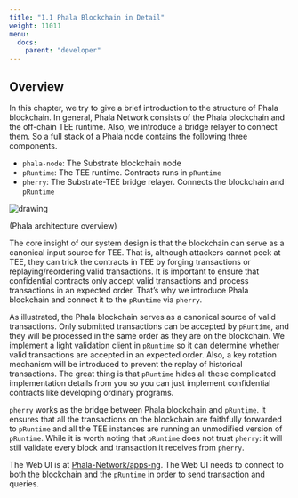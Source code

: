 ```yaml
---
title: "1.1 Phala Blockchain in Detail"
weight: 11011
menu:
  docs:
    parent: "developer"
---
```


## Overview

In this chapter, we try to give a brief introduction to the structure of Phala blockchain. In general, Phala Network consists of the Phala blockchain and the off-chain TEE runtime. Also, we introduce a bridge relayer to connect them. So a full stack of a Phala node contains the following three components.

- `phala-node`: The Substrate blockchain node
- `pRuntime`: The TEE runtime. Contracts runs in `pRuntime`
- `pherry`: The Substrate-TEE bridge relayer. Connects the blockchain and `pRuntime`

<img src="/images/docs/developer/simple_architecture.png" alt="drawing" class="center"/>

(Phala architecture overview)

The core insight of our system design is that the blockchain can serve as a canonical input source for TEE. That is, although attackers cannot peek at TEE, they can trick the contracts in TEE by forging transactions or replaying/reordering valid transactions. It is important to ensure that confidential contracts only accept valid transactions and process transactions in an expected order. That’s why we introduce Phala blockchain and connect it to the `pRuntime` via `pherry`.

As illustrated, the Phala blockchain serves as a canonical source of valid transactions. Only submitted transactions can be accepted by `pRuntime`, and they will be processed in the same order as they are on the blockchain. We implement a light validation client in `pRuntime` so it can determine whether valid transactions are accepted in an expected order. Also, a key rotation mechanism will be introduced to prevent the replay of historical transactions. The great thing is that `pRuntime` hides all these complicated implementation details from you so you can just implement confidential contracts like developing ordinary programs.

`pherry` works as the bridge between Phala blockchain and `pRuntime`. It ensures that all the transactions on the blockchain are faithfully forwarded to `pRuntime` and all the TEE instances are running an unmodified version of `pRuntime`. While it is worth noting that `pRuntime` does not trust `pherry`: it will still validate every block and transaction it receives from `pherry`.

The Web UI is at [Phala-Network/apps-ng](https://github.com/Phala-Network/apps-ng). The Web UI needs to connect to both the blockchain and the `pRuntime` in order to send transaction and queries.



